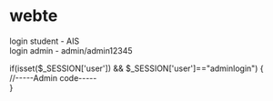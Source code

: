 # webte
login student - AIS  
login admin - admin/admin12345  

if(isset($_SESSION['user']) && $_SESSION['user']=="adminlogin") {  
     //-----Admin code-----  
     }
